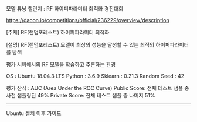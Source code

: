 모델 튜닝 챌린지 : RF 하이퍼파라미터 최적화 경진대회

https://dacon.io/competitions/official/236229/overview/description

[주제]
RF(랜덤포레스트) 하이퍼파라미터 최적화

[설명]
RF(랜덤포레스트) 모델이 최상의 성능을 달성할 수 있는 최적의 하이퍼파라미터를 탐색

평가 서버에서의 RF 모델을 학습하고 추론하는 환경

OS : Ubuntu 18.04.3 LTS
Python : 3.6.9
Sklearn : 0.21.3
Random Seed : 42

평가 산식 : AUC (Area Under the ROC Curve)
Public Score: 전체 테스트 샘플 중 사전 샘플링된 49%
Private Score: 전체 테스트 샘플 중 나머지 51%

------------------------------------------------------------------------------------
Ubuntu 설치 이후 가이드
